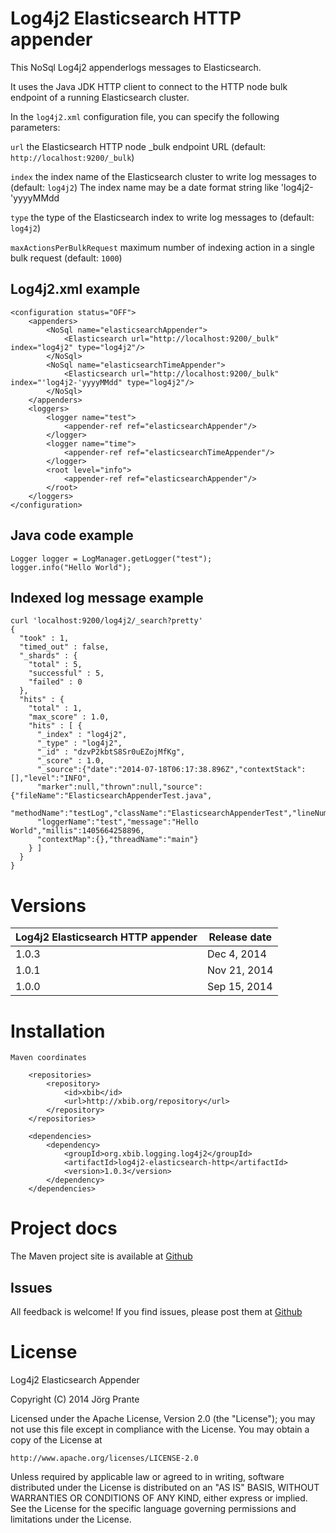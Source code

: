 # Log4j2 Elasticsearch HTTP appender

This NoSql Log4j2 appenderlogs messages to Elasticsearch. 

It uses the Java JDK HTTP client to connect to the HTTP node bulk endpoint of a running Elasticsearch cluster.

In the `log4j2.xml` configuration file, you can specify the following parameters:

`url` the Elasticsearch HTTP node \_bulk endpoint URL (default: `http://localhost:9200/_bulk`)

`index` the index name of the Elasticsearch cluster to write log messages to (default: `log4j2`)
The index name may be a date format string like 'log4j2-'yyyyMMdd

`type` the type of the Elasticsearch index to write log messages to (default: `log4j2`)

`maxActionsPerBulkRequest` maximum number of indexing action in a single bulk request (default: `1000`)

## Log4j2.xml example

    <configuration status="OFF">
        <appenders>
            <NoSql name="elasticsearchAppender">
                <Elasticsearch url="http://localhost:9200/_bulk" index="log4j2" type="log4j2"/>
            </NoSql>
            <NoSql name="elasticsearchTimeAppender">
                <Elasticsearch url="http://localhost:9200/_bulk" index="'log4j2-'yyyyMMdd" type="log4j2"/>
            </NoSql>
        </appenders>
        <loggers>
            <logger name="test">
                <appender-ref ref="elasticsearchAppender"/>
            </logger>
            <logger name="time">
                <appender-ref ref="elasticsearchTimeAppender"/>
            </logger>
            <root level="info">
                <appender-ref ref="elasticsearchAppender"/>
            </root>
        </loggers>
    </configuration>

## Java code example

    Logger logger = LogManager.getLogger("test");
    logger.info("Hello World");

## Indexed log message example

    curl 'localhost:9200/log4j2/_search?pretty'
    {
      "took" : 1,
      "timed_out" : false,
      "_shards" : {
        "total" : 5,
        "successful" : 5,
        "failed" : 0
      },
      "hits" : {
        "total" : 1,
        "max_score" : 1.0,
        "hits" : [ {
          "_index" : "log4j2",
          "_type" : "log4j2",
          "_id" : "dzvP2kbtS8Sr0uEZojMfKg",
          "_score" : 1.0,
          "_source":{"date":"2014-07-18T06:17:38.896Z","contextStack":[],"level":"INFO",
          "marker":null,"thrown":null,"source":{"fileName":"ElasticsearchAppenderTest.java",
          "methodName":"testLog","className":"ElasticsearchAppenderTest","lineNumber":11},
          "loggerName":"test","message":"Hello World","millis":1405664258896,
          "contextMap":{},"threadName":"main"}
        } ]
      }
    }    


# Versions

| Log4j2 Elasticsearch HTTP appender   | Release date |
| -------------------------------------| -------------|
| 1.0.3                                | Dec  4, 2014 |
| 1.0.1                                | Nov 21, 2014 |
| 1.0.0                                | Sep 15, 2014 |


# Installation

    Maven coordinates
    
        <repositories>
            <repository>
                <id>xbib</id>
                <url>http://xbib.org/repository</url>
            </repository>
        </repositories>

        <dependencies>
            <dependency>
                <groupId>org.xbib.logging.log4j2</groupId>
                <artifactId>log4j2-elasticsearch-http</artifactId>
                <version>1.0.3</version>
            </dependency>
        </dependencies>


# Project docs

The Maven project site is available at [Github](http://jprante.github.io/log4j2-elasticsearch-http)

## Issues

All feedback is welcome! If you find issues, please post them at [Github](https://github.com/jprante/log4j2-elasticsearch-http/issues)

# License

Log4j2 Elasticsearch Appender

Copyright (C) 2014 Jörg Prante

Licensed under the Apache License, Version 2.0 (the "License");
you may not use this file except in compliance with the License.
You may obtain a copy of the License at

    http://www.apache.org/licenses/LICENSE-2.0

Unless required by applicable law or agreed to in writing, software
distributed under the License is distributed on an "AS IS" BASIS,
WITHOUT WARRANTIES OR CONDITIONS OF ANY KIND, either express or implied.
See the License for the specific language governing permissions and
limitations under the License.

